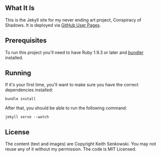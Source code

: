 What It Is
--------------
This is the Jekyll site for my never ending art project, Conspiracy of Shadows. It is deployed via [GitHub User Pages](https://help.github.com/articles/what-are-github-pages).

Prerequisites
-------------
To run this project you'll need to have Ruby 1.9.3 or later and [bundler](http://bundler.io/) installed.  

Running
-------
If it's your first time, you'll want to make sure you have the correct dependencies installed:

    bundle install

After that, you should be able to run the following command:

    jekyll serve --watch

License
-------
The content (text and images) are Copyright Keith Senkowski. You may not reuse any of it without my permission. The code is MIT Licensed.